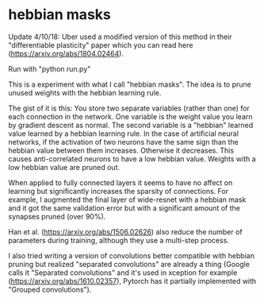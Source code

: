 # hebbian masks

Update 4/10/18: Uber used a modified version of this method in their "differentiable plasticity" paper which you can read here (https://arxiv.org/abs/1804.02464).

Run with "python run.py"

This is a experiment with what I call "hebbian masks". The idea is to prune unused weights with the hebbian learning rule.

The gist of it is this: You store two separate variables (rather than one) for each connection in the network. One variable is the weight value you learn by gradient descent as normal. The second variable is a "hebbian" learned value learned by a hebbian learning rule. In the case of artificial neural networks, if the activation of two neurons have the same sign than the hebbian value between them increases. Otherwise it decreases. This causes anti-correlated neurons to have a low hebbian value. Weights with a low hebbian value are pruned out.

When applied to fully connected layers it seems to have no affect on learning but significantly increases the sparsity of connections. For example, I augmented the final layer of wide-resnet with a hebbian mask and it got the same validation error but with a significant amount of the synapses pruned (over 90%).

Han et al. (https://arxiv.org/abs/1506.02626) also reduce the number of parameters during training, although they use a multi-step process.

I also tried writing a version of convolutions better compatible with hebbian pruning but realized "separated convolutions" are already a thing (Google calls it "Separated convolutions" and it's used in xception for example (https://arxiv.org/abs/1610.02357), Pytorch has it partially implemented with "Grouped convolutions").
